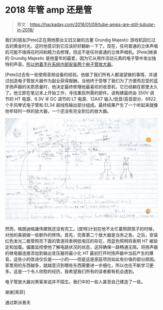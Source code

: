 # 2018 年管 amp 还是管

> 原文：<https://hackaday.com/2018/01/09/tube-amps-are-still-tubular-in-2018/>

我们的朋友[Pete]正在用他那台又旧又破的古董 Grundig Majestic 游戏机回忆过去的黄金时光，这时他意识到它应该好好翻新一下了。现在，任何普通的立体声唱机可能不值得花时间和精力去修理，但这不是任何普通的立体声唱机。[Pete]继承的 Grundig Majestic 是他童年的最爱，因为它从用作活动元素的电子管中发出独特的声音。[所以他着手在系统内部安装两个电子管放大器](https://www.sparkfun.com/news/2576)。

[Pete]过去有一些使用音频设备的经验。他做了我们所有人都渴望做的事情，并通过创造电子管放大器作为副业获得报酬。当他终于受够了我们为了方便而忍受的蓝牙扬声器的劣质质量时，他决定最终修理他最喜欢的收音机，它已经躺在那里太久了。他立即在笔记本上开始工作，寻找重启所需的部件。该构建最终由 350V 调节的 HT 电源、6.3V 半 DC 调节的 LT 电源、12AX7 输入/低音/高音部分、6922 个手风琴式电子管和 EL34 超线性输出部分组成。最终结果产生了一个听起来就像他年轻时一样的放大器，一个还没有完全到位的放大器。

![](img/3d93cd3d666d2ee97154d4218c2529a6.png)

然而，格朗迪格雄伟建筑还没有完工。[皮特]计划在他不太忙着照顾孩子的时候，对他的美貌做一些额外的修饰。首先，完善第二个放大器是当务之急。之后，安装红色发光二极管照亮下面的管道将表明低电压的存在，而蓝色照明将表明 HT 被锁定和加载。偏置监控使他了解电路状况的状态，这将确保一路畅通无阻。将扬声器的继电器连接添加到输出变压器将最小化 HT 最初打开时扬声器中当前产生的爆音。这些小的改进仅仅是——小的——但是这是家庭项目如此有价值的部分原因。家里用的东西越多，就越意识到哪些东西需要进一步细化，所以也在不断学习更多。这是一个令人欣慰的经历，我希望我们所有的读者都有机会遇到。

电子管放大器对黑客来说并不陌生。我们中的一些人甚至自己建造了一些。

谢谢[索菲]

通过斯派普夫